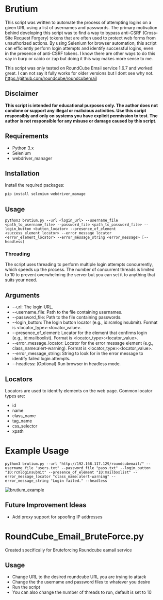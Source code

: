 # Brutium

This script was written to automate the process of attempting logins on a given URL using a list of usernames and passwords. The primary motivation behind developing this script was to find a way to bypass anti-CSRF (Cross-Site Request Forgery) tokens that are often used to protect web forms from unauthorized actions. By using Selenium for browser automation, this script can efficiently perform login attempts and identify successful logins, even in the presence of anti-CSRF tokens. I know there are other ways to do this say in burp or caido or zap but doing it this way makes more sense to me. 

This script was only tested on RoundCube Email service 1.6.7 and worked great. I can not say it fully works for older versions but I dont see why not. https://github.com/roundcube/roundcubemail

## Disclaimer

**This script is intended for educational purposes only. The author does not condone or support any illegal or malicious activities. Use this script responsibly and only on systems you have explicit permission to test. The author is not responsible for any misuse or damage caused by this script.**

## Requirements

- Python 3.x
- Selenium
- webdriver_manager

## Installation

Install the required packages:

```bash
pip install selenium webdriver_manage
```
## Usage
`python3 brutium.py --url <login_url> --username_file <path_to_username_file> --password_file <path_to_password_file> --login_button <button_locator> --presence_of_element <success_element_locator> --error_message_locator <error_element_locator> --error_message_string <error_message> [--headless]`

### Threading

The script uses threading to perform multiple login attempts concurrently, which speeds up the process. The number of concurrent threads is limited to 10 to prevent overwhelming the server but you can set it to anything that suits your need.

## Arguments
- --url: The login URL.
- --username_file: Path to the file containing usernames.
- --password_file: Path to the file containing passwords.
- --login_button: The login button locator (e.g., id:rcmloginsubmit). Format is <locator_type>:<locator_value>.
- --presence_of_element: Locator for the element that confirms login (e.g., id:mailboxlist). Format is <locator_type>:<locator_value>.
- --error_message_locator: Locator for the error message element (e.g., class_name:alert-warning). Format is <locator_type>:<locator_value>.
- --error_message_string: String to look for in the error message to identify failed login attempts.
- --headless: (Optional) Run browser in headless mode.

## Locators
Locators are used to identify elements on the web page. Common locator types are:

- id
- name
- class_name
- tag_name
- css_selector
- xpath

# Example Usage
`python3 brutium.py --url "http://192.168.117.129/roundcubemail/" --username_file "users.txt" --password_file "pass.txt" --login_button "ID:rcmloginsubmit" --presence_of_element "ID:mailboxlist" --error_message_locator "class_name:alert-warning" --error_message_string "Login failed." --headless`

![brutium_example](https://github.com/user-attachments/assets/32f07bde-fb70-4d33-a764-53d5b4d255ca)

## Future Improvement Ideas

- Add proxy support for spoofing IP addresses

# RoundCube_Email_BruteForce.py

Created specifically for Bruteforcing Roundcube eamail service

## Usage

- Change URL to the desired roundcube URL you are trying to attack
- Change the the username and password files to whatever you desire
- Run the script
- You can also change the number of threads to run, default is set to 10

